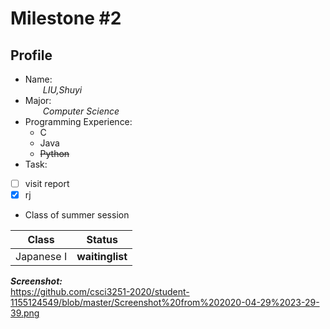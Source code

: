 # **Milestone #2**
## **Profile**
* Name:  
&emsp;&emsp;*LIU,Shuyi*  
* Major:  
&emsp;&emsp;*Computer Science*  
* Programming Experience:  
  * C  
  * Java  
  * ~~Python~~  
* Task:  
- [ ] visit report
- [x] rj
* Class of summer session  

| Class         | Status          |   
| ------------- |:--------------: |  
| Japanese I    | **waitinglist** | 

***Screenshot:***  
https://github.com/csci3251-2020/student-1155124549/blob/master/Screenshot%20from%202020-04-29%2023-29-39.png
